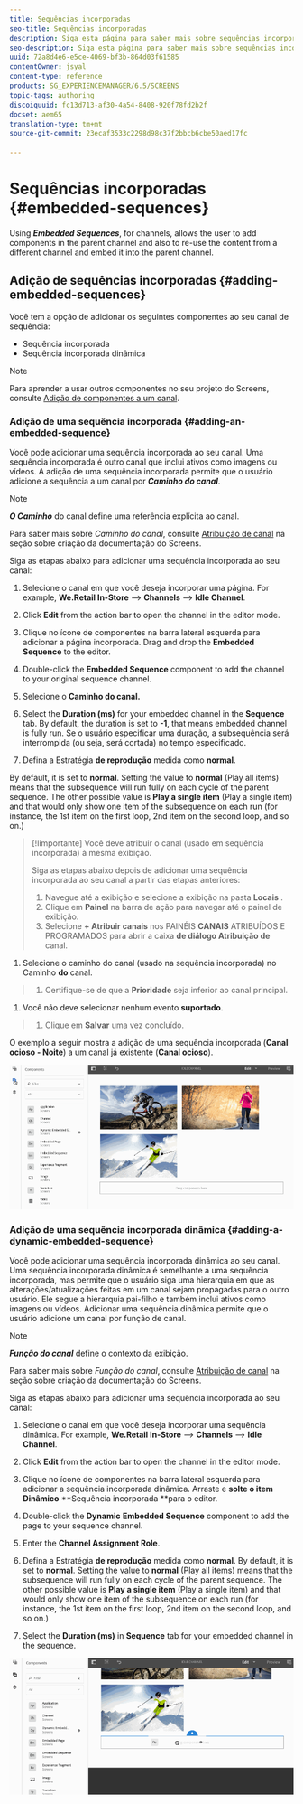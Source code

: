 ```yaml
---
title: Sequências incorporadas
seo-title: Sequências incorporadas
description: Siga esta página para saber mais sobre sequências incorporadas para canais que permitem ao usuário adicionar componentes no canal pai e também reutilizar o conteúdo de um canal diferente e incorporá-lo ao canal pai.
seo-description: Siga esta página para saber mais sobre sequências incorporadas para canais que permitem ao usuário adicionar componentes no canal pai e também reutilizar o conteúdo de um canal diferente e incorporá-lo ao canal pai.
uuid: 72a8d4e6-e5ce-4069-bf3b-864d03f61585
contentOwner: jsyal
content-type: reference
products: SG_EXPERIENCEMANAGER/6.5/SCREENS
topic-tags: authoring
discoiquuid: fc13d713-af30-4a54-8408-920f78fd2b2f
docset: aem65
translation-type: tm+mt
source-git-commit: 23ecaf3533c2298d98c37f2bbcb6cbe50aed17fc

---
```



# Sequências incorporadas {#embedded-sequences}

Using ***Embedded Sequences***, for channels, allows the user to add components in the parent channel and also to re-use the content from a different channel and embed it into the parent channel.

## Adição de sequências incorporadas {#adding-embedded-sequences}

Você tem a opção de adicionar os seguintes componentes ao seu canal de sequência:

* Sequência incorporada
* Sequência incorporada dinâmica

>[!NOTE]
>
>Para aprender a usar outros componentes no seu projeto do Screens, consulte [Adição de componentes a um canal](adding-components-to-a-channel.md).

### Adição de uma sequência incorporada {#adding-an-embedded-sequence}

Você pode adicionar uma sequência incorporada ao seu canal. Uma sequência incorporada é outro canal que inclui ativos como imagens ou vídeos. A adição de uma sequência incorporada permite que o usuário adicione a sequência a um canal por ***Caminho do canal***.

>[!NOTE]
>
>***O Caminho*** do canal define uma referência explícita ao canal.
>
>Para saber mais sobre *Caminho do canal*, consulte [Atribuição de canal](channel-assignment.md) na seção sobre criação da documentação do Screens.

Siga as etapas abaixo para adicionar uma sequência incorporada ao seu canal:

1. Selecione o canal em que você deseja incorporar uma página. For example, **We.Retail In-Store** --> **Channels** --> **Idle Channel**.

1. Click **Edit** from the action bar to open the channel in the editor mode.
1. Clique no ícone de componentes na barra lateral esquerda para adicionar a página incorporada. Drag and drop the **Embedded Sequence** to the editor.
1. Double-click the **Embedded Sequence** component to add the channel to your original sequence channel.
1. Selecione o **Caminho do canal.**
1. Select the **Duration (ms)** for your embedded channel in the **Sequence** tab. By default, the duration is set to **-1**, that means embedded channel is fully run. Se o usuário especificar uma duração, a subsequência será interrompida (ou seja, será cortada) no tempo especificado.

1. Defina a Estratégia **de reprodução** medida como **normal**.

By default, it is set to **normal**. Setting the value to **normal** (Play all items) means that the subsequence will run fully on each cycle of the parent sequence. The other possible value is **Play a single item** (Play a single item) and that would only show one item of the subsequence on each run (for instance, the 1st item on the first loop, 2nd item on the second loop, and so on.)

>[!Iimportante]
>Você deve atribuir o canal (usado em sequência incorporada) à mesma exibição.
>
>Siga as etapas abaixo depois de adicionar uma sequência incorporada ao seu canal a partir das etapas anteriores:
>
>1. Navegue até a exibição e selecione a exibição na pasta **Locais** .
>1. Clique em **Painel** na barra de ação para navegar até o painel de exibição.
>1. Selecione **+ Atribuir canais** nos PAINÉIS **CANAIS** ATRIBUÍDOS E PROGRAMADOS para abrir a caixa **de diálogo Atribuição de** canal.
   >
   >
1. Selecione o caminho do canal (usado na sequência incorporada) no Caminho **do** canal.
>1. Certifique-se de que a **Prioridade** seja inferior ao canal principal.
   >
   >
1. Você não deve selecionar nenhum evento **suportado**.
>1. Clique em **Salvar** uma vez concluído.
>



O exemplo a seguir mostra a adição de uma sequência incorporada (**Canal ocioso - Noite**) a um canal já existente (**Canal ocioso**).

![new2](assets/new2.gif)

### Adição de uma sequência incorporada dinâmica {#adding-a-dynamic-embedded-sequence}

Você pode adicionar uma sequência incorporada dinâmica ao seu canal. Uma sequência incorporada dinâmica é semelhante a uma sequência incorporada, mas permite que o usuário siga uma hierarquia em que as alterações/atualizações feitas em um canal sejam propagadas para o outro usuário. Ele segue a hierarquia pai-filho e também inclui ativos como imagens ou vídeos. Adicionar uma sequência dinâmica permite que o usuário adicione um canal por função de canal.

>[!NOTE]
>
>***Função do canal*** define o contexto da exibição.
>
>Para saber mais sobre *Função do canal*, consulte [Atribuição de canal](channel-assignment.md) na seção sobre criação da documentação do Screens.

Siga as etapas abaixo para adicionar uma sequência incorporada ao seu canal:

1. Selecione o canal em que você deseja incorporar uma sequência dinâmica. For example, **We.Retail In-Store** --> **Channels** --> **Idle Channel**.

1. Click **Edit** from the action bar to open the channel in the editor mode.
1. Clique no ícone de componentes na barra lateral esquerda para adicionar a sequência incorporada dinâmica. Arraste e **solte o item Dinâmico** **Sequência incorporada **para o editor.

1. Double-click the **Dynamic** **Embedded Sequence** component to add the page to your sequence channel.

1. Enter the **Channel Assignment Role**.
1. Defina a Estratégia **de reprodução** medida como **normal**. By default, it is set to **normal**. Setting the value to **normal** (Play all items) means that the subsequence will run fully on each cycle of the parent sequence. The other possible value is **Play a single item** (Play a single item) and that would only show one item of the subsequence on each run (for instance, the 1st item on the first loop, 2nd item on the second loop, and so on.)

1. Select the **Duration (ms)** in **Sequence** tab for your embedded channel in the sequence.

![mais recente](assets/latest.gif)

